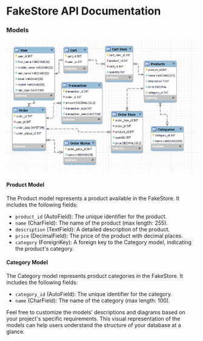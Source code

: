 # FakeStore API Documentation

### Models
![Model](docs/fake_store_db_eer.png)

#### Product Model

The Product model represents a product available in the FakeStore. It includes the following fields:

- `product_id` (AutoField): The unique identifier for the product.
- `name` (CharField): The name of the product (max length: 255).
- `description` (TextField): A detailed description of the product.
- `price` (DecimalField): The price of the product with decimal places.
- `category` (ForeignKey): A foreign key to the Category model, indicating the product's category.

#### Category Model

The Category model represents product categories in the FakeStore. It includes the following fields:

- `category_id` (AutoField): The unique identifier for the category.
- `name` (CharField): The name of the category (max length: 100).

Feel free to customize the models' descriptions and diagrams based on your project's specific requirements. This visual representation of the models can help users understand the structure of your database at a glance.